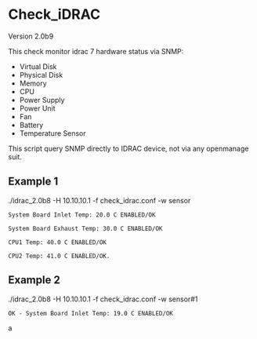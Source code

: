 # Check_iDRAC
Version 2.0b9

This check monitor idrac 7 hardware status via SNMP:
- Virtual Disk
- Physical Disk
- Memory
- CPU
- Power Supply
- Power Unit
- Fan
- Battery
- Temperature Sensor

This script query SNMP directly to IDRAC device, not via any openmanage suit.

## Example 1

./idrac_2.0b8 -H 10.10.10.1 -f check_idrac.conf -w sensor

```
System Board Inlet Temp: 20.0 C ENABLED/OK

System Board Exhaust Temp: 30.0 C ENABLED/OK

CPU1 Temp: 40.0 C ENABLED/OK

CPU2 Temp: 41.0 C ENABLED/OK.
```



## Example 2

./idrac_2.0b8 -H 10.10.10.1 -f check_idrac.conf -w sensor#1

```
OK - System Board Inlet Temp: 19.0 C ENABLED/OK
```

[CHANGELOG]: ./CHANGELOG.md
a
